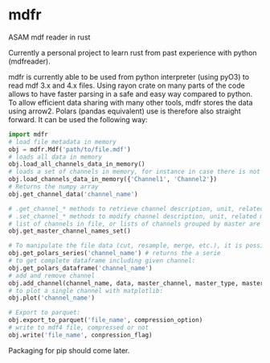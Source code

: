 # mdfr
ASAM mdf reader in rust

Currently a personal project to learn rust from past experience with python (mdfreader).

mdfr is currently able to be used from python interpreter (using pyO3) to read mdf 3.x and 4.x files.
Using rayon crate on many parts of the code allows to have faster parsing in a safe and easy way compared to python.
To allow efficient data sharing with many other tools, mdfr stores the data using arrow2. Polars (pandas equivalent) use is therefore also straight forward.
It can be used the following way:

```python
import mdfr
# load file metadata in memory
obj = mdfr.Mdf('path/to/file.mdf')
# loads all data in memory
obj.load_all_channels_data_in_memory()
# loads a set of channels in memory, for instance in case there is not enough free memory or for performance
obj.load_channels_data_in_memory({'Channel1', 'Channel2'})
# Returns the numpy array
obj.get_channel_data('channel_name')

# .get_channel_* methods to retrieve channel description, unit, related master name, type and data
# .set_channel_* methods to modify channel description, unit, related master name, type and data
# list of channels in file, or lists of channels grouped by master are available
obj.get_master_channel_names_set()

# To manipulate the file data (cut, resample, merge, etc.), it is possible to use polars:
obj.get_polars_series('channel_name') # returns the a serie
# to get complete dataframe including given channel:
obj.get_polars_dataframe('channel_name')
# add and remove channel
obj.add_channel(channel_name, data, master_channel, master_type, master_flag, unit, description)
# to plot a single channel with matplotlib:
obj.plot('channel_name')

# Export to parquet:
obj.export_to_parquet('file_name', compression_option)
# write to mdf4 file, compressed or not
obj.write('file_name', conpression_flag)
```

 Packaging for pip should come later.